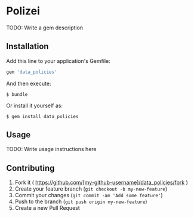 # Polizei

TODO: Write a gem description

## Installation

Add this line to your application's Gemfile:

```ruby
gem 'data_policies'
```

And then execute:

    $ bundle

Or install it yourself as:

    $ gem install data_policies

## Usage

TODO: Write usage instructions here

## Contributing

1. Fork it ( https://github.com/[my-github-username]/data_policies/fork )
2. Create your feature branch (`git checkout -b my-new-feature`)
3. Commit your changes (`git commit -am 'Add some feature'`)
4. Push to the branch (`git push origin my-new-feature`)
5. Create a new Pull Request
